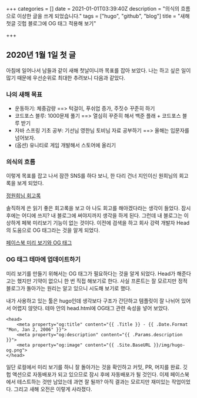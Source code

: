 +++
categories = []
date = 2021-01-01T03:39:40Z
description = "의식의 흐름으로 이상한 글을 쓰게 되었습니다."
tags = ["hugo", "github", "blog"]
title = "새해 첫글 깃헙 블로그에 OG 태그 적용해 보기"

+++
## 2020년 1월 1일 첫 글

아침에 일어나서 남들과 같이 새해 첫날이니까 목표를 잡아 보았다. 나는 하고 싶은 일이 많기 때문에 우선순위로 최대한 추려보니 다음과 같았다.

### 나의 새해 목표

* 운동하기: 체중감량 ==> 턱걸이, 푸쉬업 증가, 주짓수 꾸준히 하기
* 코드포스 블루: 1000문제 풀기 ==> 열심히 꾸준히 해서 백준 플래 + 코드포스 블루 받기
* 자바 스프링 기초 공부: 기선님 영한님 토비님 자료 공부하기 ==> 올해는 입문자를 넘어보자.
* (옵션) 유니티로 게임 개발해서 스토어에 올리기

### 의식의 흐름

이렇게 목표를 잡고 나서 잠깐 SNS를 하다 보니, 한 다리 건너 지인이신 원희님의 회고록을 보게 되었다.

[정원희님 회고록](https://wonny-log.github.io/writing/journal/the-year-in-review-2020) 

솔직하게 쓴 읽기 좋은 회고록을 보고 아 나도 회고를 해야겠다라는 생각이 들었다. 잠시 후에는 어디에 쓰지? 내 블로그에 써야지까지 생각을 하게 된다.
그런데 내 블로그는 이상하게 페북 미리보기 기능이 없는 것이다. 이전에 검색을 하고 회사 강력 개발자 Head의 도움으로 OG 태그라는 것을 알게 되었다.

[페이스북 미리 보기와 OG 태그](https://blog.ab180.co/posts/open-graph-as-a-website-preview)

### OG 태그 테마에 업데이트하기

미리 보기를 만들기 위해서는 OG 태그가 필요하다는 것을 알게 되었다. Head가 해준다고는 했지만 기약이 없으니 한 번 직접 해보기로 한다.
사실 프론트는 잘 모르지만 정적 블로그가 돌아가는 원리는 알고 있으니 시도해 보기로 했다.

내가 사용하고 있는 툴은 hugo인데 생각보다 구조가 간단하고 템플릿이 잘 나뉘어 있어서 어렵지 않앗다.
테마 안의 head.html에 OG태그 관련 속성을 넣어 보았다.

```
<head>
    <meta property="og:title" content="{{ .Title }} - {{ .Date.Format "Mon, Jan 2, 2006" }}">
    <meta property="og:description" content="{{ .Params.description }}">
    <meta property="og:image" content="{{ .Site.BaseURL }}/img/hugo-og.png">    
</head>
```

일단 로컬에서 미리 보기를 하니 잘 돌아가는 것을 확인하고 커밋, PR, 머지를 완료.
깃헙 액션으로 자동배포가 되고 있으므로 잠시 후에 자동배포가 될 것인다.
이제 페이스북에서 테스트하는 것만 남았는데 과연 잘 될까? 
아직 결과는 모르지만 재미있는 작업이었다. 
그리고 새해 오전은 이렇게 사라졌다.
